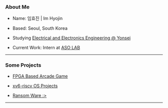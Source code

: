 <div>
<!-- <img src="./img/Profile-elaina.png" width="300" align="right" />
<br/>
<img src="./img/AboutMe-elaina.png" width="500" />
<br/>
<br/> -->

### About Me
- Name: 임효진 | Im Hyojin

- Based: Seoul, South Korea

- Studying [Electrical and Electronics Engineering @ Yonsei](https://ee.yonsei.ac.kr)

- Current Work: Intern at [ASO LAB](https://sites.google.com/view/asolabysu/home)
---

### Some Projects

- [FPGA Based Arcade Game](https://github.com/dsa-shua/kimochi-penguin)

- [xv6-riscv OS Projects](https://github.com/dsa-shua/xv6-riscv-projects)

- [Ransom Ware :>](https://github.com/dsa-shua/omoshiroii-software)

---

<!-- 
<img src="./img/Waifu-elainaa.png" width="300" align="right" />
<br/>
<img src="./img/Repo-elaina.png" width="500" />
<br/>

<img src="./img/banner-elainaa.png" width="500" /><br/>
-->
</div>
